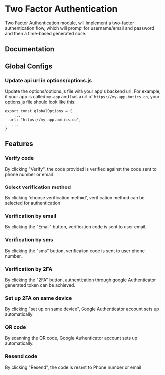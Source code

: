# Two Factor Authentication
 Two Factor Authentication module, will implement a two-factor authentication flow, which will prompt for username/email and password and then a time-based generated code. 
## Documentation

## Global Configs
### Update api url in options/options.js

Update the options/options.js file with your app's backend url. For example, if your app is called `my-app` and has a url of `https://my-app.botics.co`, your options.js file should look like this: 

```
export const globalOptions = {
    ...
  url: "https://my-app.botics.co",
   ...
}
```


## Features

### Verify code 
By clicking "Verify", the code provided is verified against the code sent to phone number or email
### Select verification method
By clicking 'choose verification method', verification method can be selected for authentication

### Verification by email
By clicking the "Email" button, verification code is sent to user email.

### Verification by sms
By clicking the "sms" button, verification code is sent to user phone number.

### Verification by 2FA
By clicking the "2FA" button, authentication through google Authenticator generated token can be achieved.

### Set up 2FA on same device
By clicking "set up on same device", Google Authenticator account sets up automatically

### QR code 
By scanning the QR code, Google Authenticator account sets up automatically.

### Resend code
By clicking "Resend", the code is resent to Phone number or email


